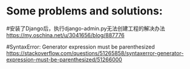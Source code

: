 Some problems and solutions:
============================

#安装了Django后，执行django-admin.py无法创建工程的解决办法<br>
https://my.oschina.net/u/3041656/blog/887776

#SyntaxError: Generator expression must be parenthesized<br>
https://stackoverflow.com/questions/51265858/syntaxerror-generator-expression-must-be-parenthesized/51266000
